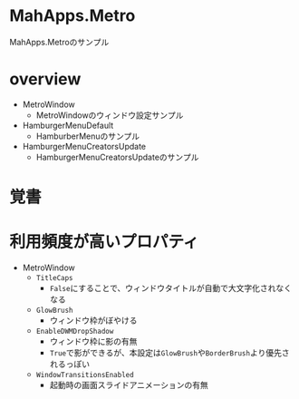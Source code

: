 # MahApps.Metro

MahApps.Metroのサンプル

# overview

- MetroWindow
    - MetroWindowのウィンドウ設定サンプル
- HamburgerMenuDefault
    - HamburberMenuのサンプル
- HamburgerMenuCreatorsUpdate
    - HamburgerMenuCreatorsUpdateのサンプル

# 覚書

# 利用頻度が高いプロパティ

- MetroWindow
    - `TitleCaps`
        - `False`にすることで、ウィンドウタイトルが自動で大文字化されなくなる
    - `GlowBrush`
        - ウィンドウ枠がぼやける
    - `EnableDWMDropShadow`
        - ウィンドウ枠に影の有無
        - `True`で影ができるが、本設定は`GlowBrush`や`BorderBrush`より優先されるっぽい
    - `WindowTransitionsEnabled`
        - 起動時の画面スライドアニメーションの有無
